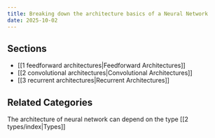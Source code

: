 ```yaml
---
title: Breaking down the architecture basics of a Neural Network
date: 2025-10-02
---
```


## Sections
- [[1 feedforward architectures|Feedforward Architectures]]
- [[2 convolutional architectures|Convolutional Architectures]]
- [[3 recurrent architectures|Recurrent Architectures]]



## Related Categories
The architecture of neural network can depend on the type [[2 types/index|Types]]
